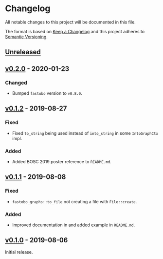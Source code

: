 # Changelog
All notable changes to this project will be documented in this file.

The format is based on [Keep a Changelog](http://keepachangelog.com/en/1.0.0/)
and this project adheres to [Semantic Versioning](http://semver.org/spec/v2.0.0.html).


## [Unreleased]

[Unreleased]: https://github.com/fastobo/fastobo-graphs/compare/v0.2.0...HEAD


## [v0.2.0] - 2020-01-23

[v0.2.0]: https://github.com/fastobo/fastobo-graphs/compare/v0.1.2...v0.2.0

### Changed
- Bumped `fastobo` version to `v0.8.0`.


## [v0.1.2] - 2019-08-27

[v0.1.2]: https://github.com/fastobo/fastobo-graphs/compare/v0.1.1...v0.1.2

### Fixed
- Fixed `to_string` being used instead of `into_string` in some `IntoGraphCtx` impl.

### Added
- Added BOSC 2019 poster reference to `README.md`.


## [v0.1.1] - 2019-08-08

[v0.1.1]: https://github.com/fastobo/fastobo-graphs/compare/v0.1.0...v0.1.1

### Fixed
- `fastobo_graphs::to_file` not creating a file with `File::create`.

### Added
- Improved documentation in and added example in `README.md`.


## [v0.1.0] - 2019-08-06

[v0.1.0]: https://github.com/fastobo/fastobo-graphs/compare/a3d5dff...v0.1.0

Initial release.

